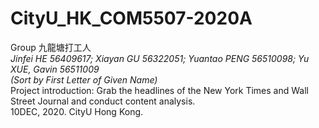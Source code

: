 # CityU_HK_COM5507-2020A
Group 九龍塘打工人<br>
<em>Jinfei HE 56409617; Xiayan GU 56322051; Yuantao PENG 56510098; Yu XUE, Gavin 56511009</em><br>
<em>(Sort by First Letter of Given Name)</em><br>
Project introduction: Grab the headlines of the New York Times and Wall Street Journal and conduct content analysis.
<br>10DEC, 2020. CityU Hong Kong.
